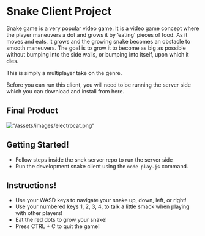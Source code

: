 # Snake Client Project

Snake game is a very popular video game. It is a video game concept where the player maneuvers a dot and grows it by ‘eating’ pieces of food. As it moves and eats, it grows and the growing snake becomes an obstacle to smooth maneuvers. The goal is to grow it to become as big as possible without bumping into the side walls, or bumping into itself, upon which it dies.

This is simply a multiplayer take on the genre.

Before you can run this client, you will need to be running the server side which you can download and install from here. 

## Final Product

!["/assets/images/electrocat.png"](#)

## Getting Started!

- Follow steps inside the snek server repo to run the server side
- Run the development snake client using the `node play.js` command.

## Instructions!

- Use your WASD keys to navigate your snake up, down, left, or right!
- Use your numbered keys 1, 2, 3, 4, to talk a little smack when playing with other players!
- Eat the red dots to grow your snake!
- Press CTRL + C to quit the game!
